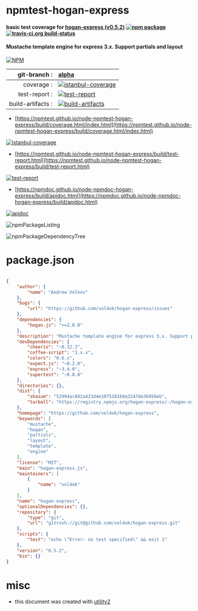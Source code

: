 # npmtest-hogan-express

#### basic test coverage for  [hogan-express (v0.5.2)](https://github.com/vol4ok/hogan-express)  [![npm package](https://img.shields.io/npm/v/npmtest-hogan-express.svg?style=flat-square)](https://www.npmjs.org/package/npmtest-hogan-express) [![travis-ci.org build-status](https://api.travis-ci.org/npmtest/node-npmtest-hogan-express.svg)](https://travis-ci.org/npmtest/node-npmtest-hogan-express)

#### Mustache template engine for express 3.x. Support partials and layout

[![NPM](https://nodei.co/npm/hogan-express.png?downloads=true&downloadRank=true&stars=true)](https://www.npmjs.com/package/hogan-express)

| git-branch : | [alpha](https://github.com/npmtest/node-npmtest-hogan-express/tree/alpha)|
|--:|:--|
| coverage : | [![istanbul-coverage](https://npmtest.github.io/node-npmtest-hogan-express/build/coverage.badge.svg)](https://npmtest.github.io/node-npmtest-hogan-express/build/coverage.html/index.html)|
| test-report : | [![test-report](https://npmtest.github.io/node-npmtest-hogan-express/build/test-report.badge.svg)](https://npmtest.github.io/node-npmtest-hogan-express/build/test-report.html)|
| build-artifacts : | [![build-artifacts](https://npmtest.github.io/node-npmtest-hogan-express/glyphicons_144_folder_open.png)](https://github.com/npmtest/node-npmtest-hogan-express/tree/gh-pages/build)|

- [https://npmtest.github.io/node-npmtest-hogan-express/build/coverage.html/index.html](https://npmtest.github.io/node-npmtest-hogan-express/build/coverage.html/index.html)

[![istanbul-coverage](https://npmtest.github.io/node-npmtest-hogan-express/build/screenCapture.buildCi.browser.%252Ftmp%252Fbuild%252Fcoverage.lib.html.png)](https://npmtest.github.io/node-npmtest-hogan-express/build/coverage.html/index.html)

- [https://npmtest.github.io/node-npmtest-hogan-express/build/test-report.html](https://npmtest.github.io/node-npmtest-hogan-express/build/test-report.html)

[![test-report](https://npmtest.github.io/node-npmtest-hogan-express/build/screenCapture.buildCi.browser.%252Ftmp%252Fbuild%252Ftest-report.html.png)](https://npmtest.github.io/node-npmtest-hogan-express/build/test-report.html)

- [https://npmdoc.github.io/node-npmdoc-hogan-express/build/apidoc.html](https://npmdoc.github.io/node-npmdoc-hogan-express/build/apidoc.html)

[![apidoc](https://npmdoc.github.io/node-npmdoc-hogan-express/build/screenCapture.buildCi.browser.%252Ftmp%252Fbuild%252Fapidoc.html.png)](https://npmdoc.github.io/node-npmdoc-hogan-express/build/apidoc.html)

![npmPackageListing](https://npmtest.github.io/node-npmtest-hogan-express/build/screenCapture.npmPackageListing.svg)

![npmPackageDependencyTree](https://npmtest.github.io/node-npmtest-hogan-express/build/screenCapture.npmPackageDependencyTree.svg)



# package.json

```json

{
    "author": {
        "name": "Andrew Volkov"
    },
    "bugs": {
        "url": "https://github.com/vol4ok/hogan-express/issues"
    },
    "dependencies": {
        "hogan.js": ">=2.0.0"
    },
    "description": "Mustache template engine for express 3.x. Support partials and layout",
    "devDependencies": {
        "cheerio": "~0.12.2",
        "coffee-script": "1.x.x",
        "colors": "0.6.x",
        "expect.js": "~0.2.0",
        "express": "~3.4.0",
        "supertest": "~0.8.0"
    },
    "directories": {},
    "dist": {
        "shasum": "52994ac842a423d4e1075181b9a3247de36950eb",
        "tarball": "https://registry.npmjs.org/hogan-express/-/hogan-express-0.5.2.tgz"
    },
    "homepage": "https://github.com/vol4ok/hogan-express",
    "keywords": [
        "mustache",
        "hogan",
        "partials",
        "layout",
        "template",
        "engine"
    ],
    "license": "MIT",
    "main": "hogan-express.js",
    "maintainers": [
        {
            "name": "vol4ok"
        }
    ],
    "name": "hogan-express",
    "optionalDependencies": {},
    "repository": {
        "type": "git",
        "url": "git+ssh://git@github.com/vol4ok/hogan-express.git"
    },
    "scripts": {
        "test": "echo \"Error: no test specified\" && exit 1"
    },
    "version": "0.5.2",
    "bin": {}
}
```



# misc
- this document was created with [utility2](https://github.com/kaizhu256/node-utility2)
